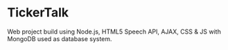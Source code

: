 # TickerTalk
Web project build using Node.js, HTML5 Speech API, AJAX, CSS & JS with MongoDB used as database system.
